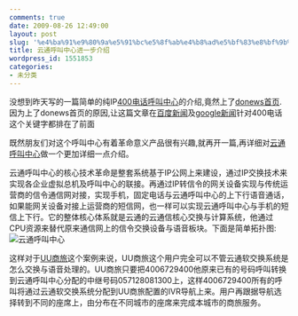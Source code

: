 ```yaml
---
comments: true
date: 2009-08-26 12:49:00
layout: post
slug: '%e4%ba%91%e9%80%9a%e5%91%bc%e5%8f%ab%e4%b8%ad%e5%bf%83%e8%bf%9b%e4%b8%80%e6%ad%a5%e4%bb%8b%e7%bb%8d'
title: 云通呼叫中心进一步介绍
wordpress_id: 1551853
categories:
- 未分类
---
```


没想到昨天写的一篇简单的纯IP[400电话呼叫中心](http://www.51vcc.com)的介绍,竟然上了[donews首页](http://blog.donews.com).因为上了donews首页的原因,让这篇文章在[百度新闻](http://news.baidu.com/ns?word=400%B5%E7%BB%B0&tn=newstitle&from=news&ie=gb2312&bs=400%B5%E7%BB%B0&sr=0&cl=2&rn=20&ct=0&prevct=1)及[google新闻](http://news.google.cn/news/search?um=1&ned=ccn&hl=zh-CN&q=400%E7%94%B5%E8%AF%9D)针对400电话这个关键字都排在了前面   
  
既然朋友们对这个呼叫中心有着革命意义产品很有兴趣,就再开一篇,再详细对[云通呼叫中心](http://www.51vcc.com)做一个更加详细一点介绍。  
  
云通呼叫中心的核心技术革命是整套系统基于IP公网上来建设，通过IP交换技术来实现各企业虚拟总机及呼叫中心的联接。再通过IP转信令的网关设备实现与传统运营商的信令通信网对接，实现手机，固定电话与云通呼叫中心的上下行语音通话，如果能网关设备对接上运营商的短信网，也一样可以实现云通呼叫中心与手机的短信上下行。它的整体核心体系就是云通的云通信核心交换与计算系统，他通过CPU资源来替代原来通信网上的信令交换设备与语音板块。下面是简单拓扑图:  
![云通呼叫中心](http://blog.donews.com/images/blog_donews_com/itluck/云通拓扑图.jpg)  
  
这样对于[UU商旅](http://trip.uucall.com)这个案例来说，UU商旅这个用户完全可以不管云通软交换系统是怎么交换与语音处理的。UU商旅只要把4006729400他原来已有的号码呼叫转换到云通呼叫中心分配的中继号码057128081300上，这样4006729400所有的呼叫将通过云通软交换系统分配到UU商旅配置的IVR导航上来。用户再跟据导航选择转到不同的座席上，由分布在不同城市的座席来完成本城市的商旅服务。
